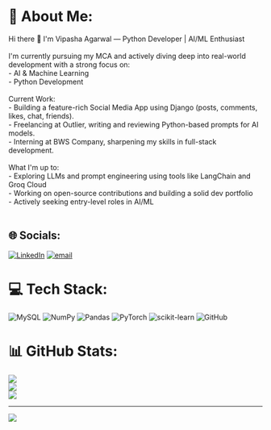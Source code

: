 # 💫 About Me:
Hi there 👋 I'm Vipasha Agarwal — Python Developer | AI/ML Enthusiast <br><br>I'm currently pursuing my MCA and actively diving deep into real-world development with a strong focus on:<br>- AI & Machine Learning<br>- Python Development<br><br>Current Work:<br>- Building a feature-rich Social Media App using Django (posts, comments, likes, chat, friends).<br>- Freelancing at Outlier, writing and reviewing Python-based prompts for AI models.<br>- Interning at BWS Company, sharpening my skills in full-stack development.<br><br>What I'm up to:<br>- Exploring LLMs and prompt engineering using tools like LangChain and Groq Cloud<br>- Working on open-source contributions and building a solid dev portfolio<br>- Actively seeking entry-level roles in AI/ML<br><br>


## 🌐 Socials:
[![LinkedIn](https://img.shields.io/badge/LinkedIn-%230077B5.svg?logo=linkedin&logoColor=white)](https://linkedin.com/in/https://www.linkedin.com/in/vipashaagarwal/) [![email](https://img.shields.io/badge/Email-D14836?logo=gmail&logoColor=white)](mailto:vipashaagarwal57@gmail.com) 

# 💻 Tech Stack:
![MySQL](https://img.shields.io/badge/mysql-4479A1.svg?style=for-the-badge&logo=mysql&logoColor=white) ![NumPy](https://img.shields.io/badge/numpy-%23013243.svg?style=for-the-badge&logo=numpy&logoColor=white) ![Pandas](https://img.shields.io/badge/pandas-%23150458.svg?style=for-the-badge&logo=pandas&logoColor=white) ![PyTorch](https://img.shields.io/badge/PyTorch-%23EE4C2C.svg?style=for-the-badge&logo=PyTorch&logoColor=white) ![scikit-learn](https://img.shields.io/badge/scikit--learn-%23F7931E.svg?style=for-the-badge&logo=scikit-learn&logoColor=white) ![GitHub](https://img.shields.io/badge/github-%23121011.svg?style=for-the-badge&logo=github&logoColor=white)
# 📊 GitHub Stats:
![](https://github-readme-stats.vercel.app/api?username=vipasha-agarwal&theme=dark&hide_border=false&include_all_commits=false&count_private=false)<br/>
![](https://nirzak-streak-stats.vercel.app/?user=vipasha-agarwal&theme=dark&hide_border=false)<br/>
![](https://github-readme-stats.vercel.app/api/top-langs/?username=vipasha-agarwal&theme=dark&hide_border=false&include_all_commits=false&count_private=false&layout=compact)

---
[![](https://visitcount.itsvg.in/api?id=vipasha-agarwal&icon=0&color=0)](https://visitcount.itsvg.in)

<!-- Proudly created with GPRM ( https://gprm.itsvg.in ) -->
